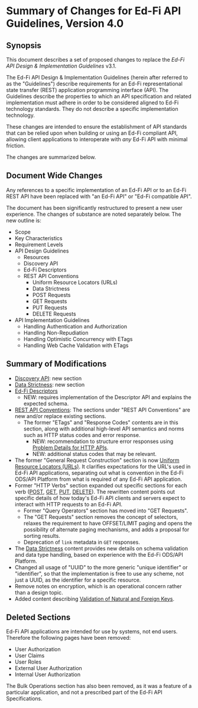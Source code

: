 # Summary of Changes for Ed-Fi API Guidelines, Version 4.0

## Synopsis

This document describes a set of proposed changes to replace the _Ed-Fi API Design & Implementation Guidelines_ v3.1.

The Ed-Fi API Design & Implementation Guidelines (herein after referred to as the "Guidelines") describe requirements for an Ed-Fi representational state transfer (REST) application programming interface (API). The Guidelines describe the properties to which an API specification and related implementation must adhere in order to be considered aligned to Ed-Fi technology standards. They do not describe a specific implementation technology.

These changes are intended to ensure the establishment of API standards that can be relied upon when building or using an Ed-Fi compliant API, allowing client applications to interoperate with _any_ Ed-Fi API with minimal friction.

The changes are summarized below.

## Document Wide Changes

Any references to a specific implementation of an Ed-Fi API or to an Ed-Fi REST API have been replaced with "an Ed-Fi API" or "Ed-Fi compatible API".

The document has been significantly restructured to present a new user experience. The changes of substance are noted separately below. The new outline is:

* Scope
* Key Characteristics
* Requirement Levels
* API Design Guidelines
  * Resources
  * Discovery API
  * Ed-Fi Descriptors
  * REST API Conventions
    * Uniform Resource Locators (URLs)
    * Data Strictness
    * POST Requests
    * GET Requests
    * PUT Requests
    * DELETE Requests
* API Implementation Guidelines
  * Handling Authentication and Authorization
  * Handling Non-Repudiation
  * Handling Optimistic Concurrency with ETags
  * Handling Web Cache Validation with ETags

## Summary of Modifications

* [Discovery API](./design-and-implementation-guidelines/api-design-guidelines/discovery-api.md): new section
* [Data Strictness](./design-and-implementation-guidelines/api-design-guidelines/rest-api-conventions/data-strictness.md): new section
* [Ed-Fi Descriptors](./design-and-implementation-guidelines/api-design-guidelines/ed-fi-descriptors.md)
  * NEW: requires implementation of the Descriptor API and explains the expected schema.
* [REST API Conventions](./design-and-implementation-guidelines/api-design-guidelines/rest-api-conventions/readme.md): The sections under "REST API Conventions" are new and/or replace existing sections.
  * The former "ETags" and "Response Codes" contents are in this section, along with additional high-level API semantics and norms such as HTTP status codes and error response.
    * NEW: recommendation to structure error responses using [Problem Details for HTTP APIs](https://datatracker.ietf.org/doc/html/rfc9457).
    * NEW: additional status codes that may be relevant.
* The former "General Request Construction" section is now [Uniform Resource Locators (URLs)](./design-and-implementation-guidelines/api-design-guidelines/rest-api-conventions/uniform-resource-locators-urls.md). It clarifies expectations for the URL's used in Ed-Fi API applications, separating out what is convention in the Ed-Fi ODS/API Platform from what is required of any Ed-Fi API application.
* Former "HTTP Verbs" section expanded out specific sections for each verb ([POST](./design-and-implementation-guidelines/api-design-guidelines/rest-api-conventions/post-requests.md), [GET](./design-and-implementation-guidelines/api-design-guidelines/rest-api-conventions/get-requests.md), [PUT](./design-and-implementation-guidelines/api-design-guidelines/rest-api-conventions/put-requests.md), [DELETE](./design-and-implementation-guidelines/api-design-guidelines/rest-api-conventions/delete-requests.md)). The rewritten content points out specific details of how today's Ed-Fi API clients and servers expect to interact with HTTP requests to an Ed-Fi API.
  * Former "Query Operators" section has moved into "GET Requests".
  * The "GET Requests" section removes the concept of selectors, relaxes the requirement to have OFFSET/LIMIT paging and opens the possibility of alternate paging mechanisms, and adds a proposal for sorting results.
  * Deprecation of `link` metadata in `GET` responses.
* The [Data Strictness](./design-and-implementation-guidelines/api-design-guidelines/rest-api-conventions/data-strictness.md) content provides new details on schema validation and data type handling, based on experience with the Ed-Fi ODS/API Platform.
* Changed all usage of "UUID" to the more generic "unique identifier" or "identifier", so that the implementation is free to use any scheme, not just a UUID, as the identifier for a specific resource.
* Remove notes on encryption, which is an operational concern rather than a design topic.
* Added content describing [Validation of Natural and Foreign Keys](./design-and-implementation-guidelines/api-design-guidelines/resources/validation-of-natural-and-foreign-keys.md).

## Deleted Sections

Ed-Fi API applications are intended for use by systems, not end users. Therefore the following pages have been removed:

* User Authorization
* User Claims
* User Roles
* External User Authorization
* Internal User Authorization

The Bulk Operations section has also been removed, as it was a feature of a particular application, and not a prescribed part of the Ed-Fi API Specifications.
